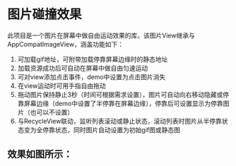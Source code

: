 # 图片碰撞效果
此项目是一个图片在屏幕中做自由运动效果的库，该图片View继承与AppCompatImageView，涵盖功能如下：

1. 可加载gif地址，可附带加载停靠屏幕边缘时的静态地址
2. 加载资源成功后可自动在屏幕中做自由匀速运动
3. 可对view添加点击事件，demo中设置为点击图片消失
4. 在view运动时可用手指自由拖动
5. 拖动图片保持静止3秒（时间可根据需求设置），图片可自动向右移动隐藏或停靠屏幕边缘（demo中设置了半停靠在屏幕边缘），停靠后可设置显示为停靠图片（也可以不设置）
6. 与RecycleView联动，监听列表滚动或静止状态，滚动列表时图片从半停靠状态变为全停靠状态，同时图片自动设置为初始gif图或静态图

## 效果如图所示：
